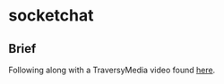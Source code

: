 # socketchat

## Brief

Following along with a TraversyMedia video found [here](https://www.youtube.com/watch?v=jD7FnbI76Hg).
